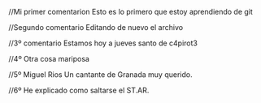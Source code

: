 //Mi primer comentarion
Esto es lo primero que estoy aprendiendo de git

//Segundo comentario
Editando de nuevo el archivo

//3º comentario
Estamos hoy a jueves santo de c4pirot3

//4º
Otra cosa mariposa

//5º Miguel Rios
Un cantante de Granada muy querido.

//6º He explicado como saltarse el ST.AR.
